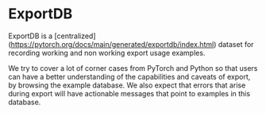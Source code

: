 # ExportDB

ExportDB is a [centralized]
(https://pytorch.org/docs/main/generated/exportdb/index.html) dataset for
recording working and non working export usage examples.

We try to cover a lot of corner cases from PyTorch and Python so that users can
have a better understanding of the capabilities and caveats of export, by
browsing the example database. We also expect that errors that arise during
export will have actionable messages that point to examples in this database.
